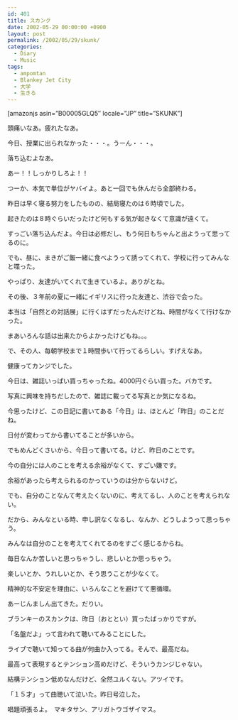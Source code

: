 ```yaml
---
id: 401
title: スカンク
date: 2002-05-29 00:00:00 +0900
layout: post
permalink: /2002/05/29/skunk/
categories:
  - Diary
  - Music
tags:
  - ampomtan
  - Blankey Jet City
  - 大学
  - 生きる
---
```

[amazonjs asin=&#8221;B00005GLQ5&#8243; locale=&#8221;JP&#8221; title=&#8221;SKUNK&#8221;]

頭痛いなあ。疲れたなあ。

今日、授業に出られなかった・・・。うーん・・・。
  
落ち込むよなあ。
  
あー！！しっかりしろよ！！

つーか、本気で単位がヤバイよ。あと一回でも休んだら全部終わる。
  
<!--more-->

昨日は早く寝る努力をしたものの、結局寝たのは６時頃でした。
  
起きたのは８時ぐらいだったけど何もする気が起きなくて意識が遠くて。
  
すっごい落ち込んだよ。今日は必修だし、もう何日もちゃんと出ようって思ってるのに。
  
でも、昼に、まきがご飯一緒に食べようって誘ってくれて、学校に行ってみんなと喋った。
  
やっぱり、友達がいてくれて生きているよ。ありがとね。

その後、３年前の夏に一緒にイギリスに行った友達と、渋谷で会った。
  
本当は「自然との対話展」に行くはずだったんだけどね、時間がなくて行けなかった。
  
まあいろんな話は出来たからよかったけどもね。。。
  
で、その人、毎朝学校まで１時間歩いて行ってるらしい。すげえなあ。
  
健康ってカンジでした。

今日は、雑誌いっぱい買っちゃったね。4000円ぐらい買った。バカです。
  
写真に興味を持ちだしたので、雑誌に載ってる写真とか気になるね。

今思ったけど、この日記に書いてある「今日」は、ほとんど「昨日」のことだね。
  
日付が変わってから書いてることが多いから。
  
でもめんどくさいから、今日って書いてる。けど、昨日のことです。

今の自分には人のことを考える余裕がなくて、すごい嫌です。
  
余裕があったら考えられるのかっていうのは分からないけど。
  
でも、自分のことなんて考えたくないのに、考えてるし、人のことを考えられない。
  
だから、みんなといる時、申し訳なくなるし、なんか、どうしようって思っちゃう。
  
みんなは自分のことを考えてくれてるのをすごく感じるからね。

毎日なんか苦しいと思っちゃうし、悲しいとか思っちゃう。
  
楽しいとか、うれしいとか、そう思うことが少なくて。
  
精神的な不安定を理由に、いろんなことを避けてて悪循環。

あーじんましん出てきた。だりい。

ブランキーのスカンクは、昨日（おととい）買ったばっかりですが。
  
「名盤だよ」って言われて聴いてみることにした。
  
ライブで聴いて知ってる曲が何曲か入ってる。そんで、最高だね。
  
最高って表現するとテンション高めだけど、そういうカンジじゃない。
  
結構テンション低めなんだけど、全然ユルくない。アツイです。
  
「１５才」って曲聴いて泣いた。昨日号泣した。

唱題頑張るよ。　マキタサン、アリガトウゴザイマス。
